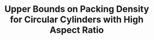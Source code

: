 ---
layout: paper
type: journal
arxiv: 1309.6996
doi: 10.1007/s00454-014-9593-6
journal: dcg
authors:
    - wöden
title: Upper Bounds on Packing Density for Circular Cylinders with High Aspect Ratio
year: 2014
volume: 52
issue: 4
pages: 964-978
---